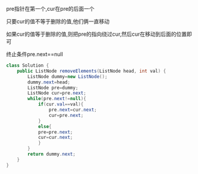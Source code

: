 pre指针在第一个,cur在pre的后面一个

只要cur的值不等于删除的值,他们俩一直移动

如果cur的值等于删除的值,则把pre的指向绕过cur,然后cur在移动到后面的位置即可

终止条件pre.next==null

```java
class Solution {
    public ListNode removeElements(ListNode head, int val) {
        ListNode dummy=new ListNode();
        dummy.next=head;
        ListNode pre=dummy;
        ListNode cur=pre.next;
        while(pre.next!=null){
            if(cur.val==val){
                pre.next=cur.next;
                cur=pre.next;
            }
            else{
            pre=pre.next;
            cur=cur.next;
            }
        }
        return dummy.next;
    }
}
```

